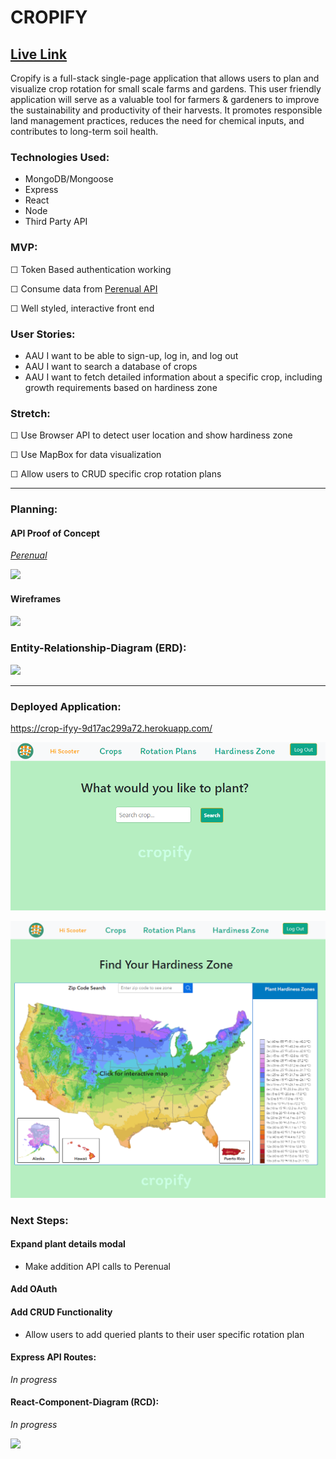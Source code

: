 # CROPIFY

## [Live Link](https://crop-ifyy-9d17ac299a72.herokuapp.com/)


Cropify is a full-stack single-page application that allows users to plan and visualize crop rotation for small scale farms and gardens. This user friendly application will serve as a valuable tool for farmers & gardeners to improve the sustainability and productivity of their harvests. It promotes responsible land management practices, reduces the need for chemical inputs, and contributes to long-term soil health.

### Technologies Used:

- MongoDB/Mongoose
- Express
- React
- Node
- Third Party API

### MVP:

☐ Token Based authentication working

☐ Consume data from [Perenual API](https://perenual.com/docs/api)

☐ Well styled, interactive front end

### User Stories:

- AAU I want to be able to sign-up, log in, and log out
- AAU I want to search a database of crops
- AAU I want to fetch detailed information about a specific crop, including growth requirements based on hardiness zone

### Stretch:

☐ Use Browser API to detect user location and show hardiness zone

☐ Use MapBox for data visualization

☐ Allow users to CRUD specific crop rotation plans

<hr>

### Planning:

#### API Proof of Concept

[_Perenual_](https://perenual.com/docs/api)

![](https://hackmd.io/_uploads/SkiBgHIR3.png)

#### Wireframes

![](https://hackmd.io/_uploads/H1siJUUC2.png)

### Entity-Relationship-Diagram (ERD):

![](https://hackmd.io/_uploads/HyanAuLC3.png)

<hr>

### Deployed Application:

https://crop-ifyy-9d17ac299a72.herokuapp.com/

![Alt text](image-1.png)

![Alt text](image.png)

### Next Steps:

#### Expand plant details modal

- Make addition API calls to Perenual

#### Add OAuth

#### Add CRUD Functionality

- Allow users to add queried plants to their user specific rotation plan

#### Express API Routes:

_In progress_

#### React-Component-Diagram (RCD):

_In progress_

![](https://hackmd.io/_uploads/Sk9uXLUA2.png)
